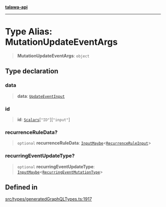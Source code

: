 [**talawa-api**](../../../README.md)

***

# Type Alias: MutationUpdateEventArgs

> **MutationUpdateEventArgs**: `object`

## Type declaration

### data

> **data**: [`UpdateEventInput`](UpdateEventInput.md)

### id

> **id**: [`Scalars`](Scalars.md)\[`"ID"`\]\[`"input"`\]

### recurrenceRuleData?

> `optional` **recurrenceRuleData**: [`InputMaybe`](InputMaybe.md)\<[`RecurrenceRuleInput`](RecurrenceRuleInput.md)\>

### recurringEventUpdateType?

> `optional` **recurringEventUpdateType**: [`InputMaybe`](InputMaybe.md)\<[`RecurringEventMutationType`](RecurringEventMutationType.md)\>

## Defined in

[src/types/generatedGraphQLTypes.ts:1917](https://github.com/Suyash878/talawa-api/blob/f376d03c37e9acd046e7cc983947432c95f74442/src/types/generatedGraphQLTypes.ts#L1917)
